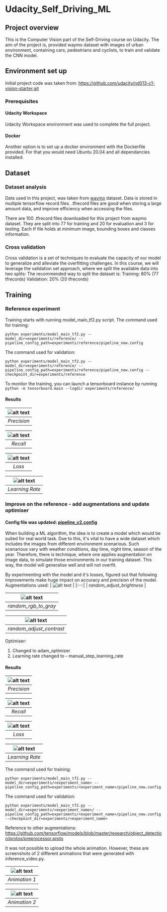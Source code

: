 # Udacity_Self_Driving_ML

## Project overview
This is the Computer Vision part of the Self-Driving course on Udacity.
The aim of the project is, provided waymo dataset with images of urban environment,
containing cars, pedestrians and cyclists, to train and validate the CNN model.

## Environment set up
Initial project code was taken from:
https://github.com/udacity/nd013-c1-vision-starter.git

### Prerequisites
#### Udacity Workspace
Udacity Workspace environment was used to complete the full project.
#### Docker
Another option is to set up a docker environment with the Dockerfile provided.
For that you would need Ubuntu 20.04 and all dependancies installed.

## Dataset
### Dataset analysis
Data used in this project, was taken from [waymo](https://waymo.com/open/) dataset. Data is stored in multiple tensorflow record files.
.tfrecord files are good when storing a large amount data, and improve efficiency when accessing the files.

There are 100 .tfrecord files downloaded for this project from waymo dataset. 
They are split into 77 for training and 20 for evaluation and 3 for testing.
Each tf file holds at minimum image, bounding boxes and classes information.

### Cross validation

Cross validation is a set of techniques to evaluate the capacity of our model to generalize and alleviate the overfitting challenges. In this course, we will leverage the validation set approach, where we split the available data into two splits:
The recommended way to split the dataset is:
Training: 80% (77 tfrecords)
Validation: 20% (20 tfrecords)

## Training
### Reference experiment
Training starts with running model_main_tf2.py script.
The command used for training:
```
python experiments/model_main_tf2.py --model_dir=experiments/reference/ --pipeline_config_path=experiments/reference/pipeline_new.config
```
The command used for validation:
```
python experiments/model_main_tf2.py --model_dir=experiments/reference/ --pipeline_config_path=experiments/reference/pipeline_new.config --checkpoint_dir=experiments/reference
```

To monitor the training, you can launch a tensorboard instance by running `python -m tensorboard.main --logdir experiments/reference/`

#### Results

| ![alt text](https://github.com/zbakin/Udacity_Self_Driving_ML/blob/main/experiments/reference/images/precision.png) | 
|:--:| 
| *Precision* |

| ![alt text](https://github.com/zbakin/Udacity_Self_Driving_ML/blob/main/experiments/reference/images/recall.png) | 
|:--:| 
| *Recall* |

| ![alt text](https://github.com/zbakin/Udacity_Self_Driving_ML/blob/main/experiments/reference/images/loss.png) | 
|:--:| 
| *Loss* |

| ![alt text](https://github.com/zbakin/Udacity_Self_Driving_ML/blob/main/experiments/reference/images/learning%20rate.png) | 
|:--:| 
| *Learning Rate* |


### Improve on the reference - add augmentations and update optimiser
#### Config file was updated: [pipeline_v2.config](https://github.com/zbakin/Udacity_Self_Driving_ML/blob/main/experiments/optimisations/pipeline_v2.config)

When building a ML algorithm, the idea is to create a model which would be suited for real world task.
Due to this, it's vital to have a wide dataset which includes the images from different environment scenarious. 
Such scenarious vary with weather conditions, day time, night time, season of the year.
Therefore, there is technique, where one applies augmentation on image data, to simulate those environments in our training dataset.
This way, the model will generalise well and will not overfit. 

By experimenting with the model and it's losses, figured out that following improvements make huge impact on accuracy and precision of the model.
Augmentations used:
| ![alt text](https://github.com/zbakin/Udacity_Self_Driving_ML/blob/main/images/augmentations2.png) | 
|:--:| 
| *random_adjust_brightness* |

| ![alt text](https://github.com/zbakin/Udacity_Self_Driving_ML/blob/main/images/augmentations1.png) | 
|:--:| 
| *random_rgb_to_gray* |

| ![alt text](https://github.com/zbakin/Udacity_Self_Driving_ML/blob/main/images/augmentations3.png) | 
|:--:| 
| *random_adjust_contrast* |

Optimiser:
   1. Changed to adam_optimizer
   2. Learning rate changed to - manual_step_learning_rate

#### Results


| ![alt text](https://github.com/zbakin/Udacity_Self_Driving_ML/blob/main/experiments/optimisations/images/precision.png) | 
|:--:| 
| *Precision* |

| ![alt text](https://github.com/zbakin/Udacity_Self_Driving_ML/blob/main/experiments/optimisations/images/recall.png) | 
|:--:| 
| *Recall* |

| ![alt text](https://github.com/zbakin/Udacity_Self_Driving_ML/blob/main/experiments/optimisations/images/loss.png) | 
|:--:| 
| *Loss* |

| ![alt text](https://github.com/zbakin/Udacity_Self_Driving_ML/blob/main/experiments/optimisations/images/learning%20rate.png) | 
|:--:| 
| *Learning Rate* |


The command used for training:
```
python experiments/model_main_tf2.py --model_dir=experiments/<experiment_name> --pipeline_config_path=experiments/<experiment_name>/pipeline_new.config
```
The command used for validation:
```
python experiments/model_main_tf2.py --model_dir=experiments/<experiment_name>/ --pipeline_config_path=experiments/<experiment_name>/pipeline_new.config --checkpoint_dir=experiments/<experiment_name>
```

Reference to other augmentations:
https://github.com/tensorflow/models/blob/master/research/object_detection/protos/preprocessor.proto

It was not possible to upload the whole animation. However, these are screenshots of 2 different animations that were generated with inference_video.py.

| ![alt text](https://github.com/zbakin/Udacity_Self_Driving_ML/blob/main/experiments/optimisations/images/animation1.png) | 
|:--:| 
| *Animation 1* |

| ![alt text](https://github.com/zbakin/Udacity_Self_Driving_ML/blob/main/experiments/optimisations/images/animation2.png) | 
|:--:| 
| *Animation 2* |
